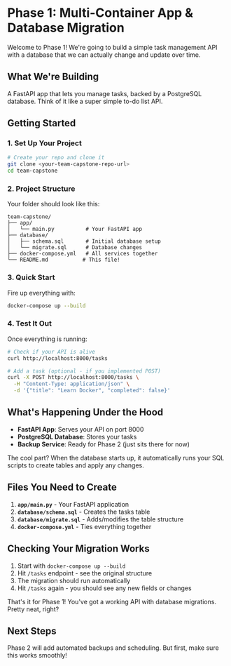 # Phase 1: Multi-Container App & Database Migration

Welcome to Phase 1! We're going to build a simple task management API with a database that we can actually change and update over time.

## What We're Building

A FastAPI app that lets you manage tasks, backed by a PostgreSQL database. Think of it like a super simple to-do list API.

## Getting Started

### 1. Set Up Your Project

```bash
# Create your repo and clone it
git clone <your-team-capstone-repo-url>
cd team-capstone
```

### 2. Project Structure

Your folder should look like this:
```
team-capstone/
├── app/
│   └── main.py          # Your FastAPI app
├── database/
│   ├── schema.sql       # Initial database setup
│   └── migrate.sql      # Database changes
├── docker-compose.yml   # All services together
└── README.md           # This file!
```

### 3. Quick Start

Fire up everything with:
```bash
docker-compose up --build
```

### 4. Test It Out

Once everything is running:

```bash
# Check if your API is alive
curl http://localhost:8000/tasks

# Add a task (optional - if you implemented POST)
curl -X POST http://localhost:8000/tasks \
  -H "Content-Type: application/json" \
  -d '{"title": "Learn Docker", "completed": false}'
```

## What's Happening Under the Hood

- **FastAPI App**: Serves your API on port 8000
- **PostgreSQL Database**: Stores your tasks
- **Backup Service**: Ready for Phase 2 (just sits there for now)

The cool part? When the database starts up, it automatically runs your SQL scripts to create tables and apply any changes.

## Files You Need to Create

1. **`app/main.py`** - Your FastAPI application
2. **`database/schema.sql`** - Creates the tasks table
3. **`database/migrate.sql`** - Adds/modifies the table structure
4. **`docker-compose.yml`** - Ties everything together

## Checking Your Migration Works

1. Start with `docker-compose up --build`
2. Hit `/tasks` endpoint - see the original structure
3. The migration should run automatically
4. Hit `/tasks` again - you should see any new fields or changes

That's it for Phase 1! You've got a working API with database migrations. Pretty neat, right?

## Next Steps

Phase 2 will add automated backups and scheduling. But first, make sure this works smoothly!
